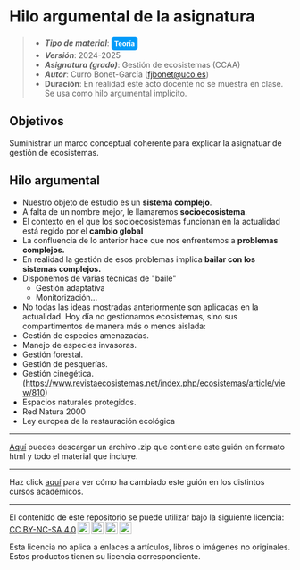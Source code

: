 # Hilo argumental de la asignatura


> + **_Tipo de material_**: <span style="display: inline-block; font-size: 12px; color: white; background-color: #029BF9; border-radius: 5px; padding: 5px; font-weight: bold;"> Teoría</span>
> + **_Versión_**: 2024-2025
> + **_Asignatura (grado)_**: Gestión de ecosistemas (CCAA)
> + **_Autor_**:  Curro Bonet-García (fjbonet@uco.es)
> + **Duración**: En realidad este acto docente no se muestra en clase. Se usa como hilo argumental implícito.



## Objetivos 

Suministrar un marco conceptual coherente para explicar la asignatuar de gestión de ecosistemas.



 ## Hilo argumental

- Nuestro objeto de estudio es un **sistema complejo**.
- A falta de un nombre mejor, le llamaremos **socioecosistema**.
- El contexto en el que los socioecosistemas funcionan en la actualidad está regido por el **cambio global**
- La confluencia de lo anterior hace que nos enfrentemos a **problemas complejos.**
- En realidad la gestión de esos problemas implica **bailar con los sistemas complejos.**
- Disponemos de varias técnicas de "baile"
  - Gestión adaptativa
  - Monitorización...
- No todas las ideas mostradas anteriormente son aplicadas en la actualidad. Hoy día no gestionamos ecosistemas, sino sus compartimentos de manera más o menos aislada:
- Gestión de especies amenazadas.
- Manejo de especies invasoras.
- Gestión forestal.
- Gestión de pesquerías.
- Gestión cinegética. (https://www.revistaecosistemas.net/index.php/ecosistemas/article/view/810)
- Espacios naturales protegidos.
- Red Natura 2000
- Ley europea de la restauración ecológica



****

[Aquí](https://github.com/aprendiendo-cosas/Te_sistemas_complejos_gesteco_ccaa/archive/refs/tags/2024_2025.zip) puedes descargar un archivo .zip que contiene este guión en formato html y todo el material que incluye.

****

Haz click [aquí](https://github.com/aprendiendo-cosas/Te_sistemas_complejos_gesteco_ccaa/releases) para ver cómo ha cambiado este guión en los distintos cursos académicos.

****

 <p xmlns:cc="http://creativecommons.org/ns#" >El contenido de este repositorio se puede utilizar bajo la siguiente licencia:  <a  href="https://creativecommons.org/licenses/by-nc-sa/4.0/?ref=chooser-v1"  target="_blank" rel="license noopener noreferrer"  style="display:inline-block;">CC BY-NC-SA 4.0<img  style="height:22px!important;margin-left:3px;vertical-align:text-bottom;"   src="https://mirrors.creativecommons.org/presskit/icons/cc.svg?ref=chooser-v1"  alt=""><img  style="height:22px!important;margin-left:3px;vertical-align:text-bottom;"   src="https://mirrors.creativecommons.org/presskit/icons/by.svg?ref=chooser-v1"  alt=""><img  style="height:22px!important;margin-left:3px;vertical-align:text-bottom;"   src="https://mirrors.creativecommons.org/presskit/icons/nc.svg?ref=chooser-v1"  alt=""><img  style="height:22px!important;margin-left:3px;vertical-align:text-bottom;"   src="https://mirrors.creativecommons.org/presskit/icons/sa.svg?ref=chooser-v1"  alt=""></a></p> 

<p>Esta licencia no aplica a enlaces a artículos, libros o imágenes no originales. Estos productos tienen su licencia correspondiente.</p>
